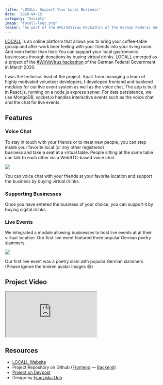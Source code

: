 ```yaml
---
title: 'LOCALL: Support Your Local Business'
date: '2020-04-15'
category: "Society"
image: "locall-logo.png"
teaser: "As part of the #WirVsVirus Hackathon of the German Federal Government, we built an interactive online application to help support local businesses."
---
```


[LOCALL](https://locall-map.de) is an online platform that allows you to bring your coffee-table gossip and after-work beer feeling with your 
friends into your living room. And even better than that: You can support your local gastronomic businesses through donations by 
buying virtual drinks. LOCALL emerged as a project of the [#WirVsVirus hackathon](https://wirvsvirushackathon.org) of the 
German Federal Government in March 2020. 

I was the technical lead of the project. Apart from managing 
a team of highly motivated volunteer developers, I developed frontend and backend modules for our live event system as well 
as the voice chat. The app is built in React.js, running on a node.js express server. For data persistence, we use MongoDB, socket.io handles 
interactive events such as the voice chat and the chat for live events.

## Features
### Voice Chat
To stay in touch with your friends or to meet new people, you can step inside your favorite local (or any other registered)  
business and take a seat at a virtual table. People sitting at the same table can talk to each other via a WebRTC-based
voice chat.

![](/images/posts/locall-live-chat.png)
<div class="caption">You can voice chat with your friends at your favorite location and support the business by buying virtual drinks.</div>

### Supporting Businesses
Once you have entered the business of your choice, you can support it by buying digital drinks.

### Live Events
We integrated a module allowing businesses to host live events at at their virtual location. Our first live event
featured three popular German poetry slammers.

![](/images/posts/locall-live.png)
<div class="caption">Our first live event was a poetry slam with popular German slammers. (Please ignore the broken avatar images 😅) </div>

## Project Video
<div class="video-wrapper">
<iframe src="https://www.youtube.com/embed/aZse2DgRUNk" allow="accelerometer; autoplay; encrypted-media; gyroscope; picture-in-picture" allowfullscreen></iframe>
</div>


## Resources

* [LOCALL Website](https://locall-map.de)
* Project Repository on Github ([Frontend](https://github.com/valentindiehl/locall_frontend) — [Backend](https://github.com/valentindiehl/locall_backend))
* [Project on Devpost](https://devpost.com/software/locall)
* Design by [Franziska Uch](https://franziska-uch.com/?portfolio=locall)
